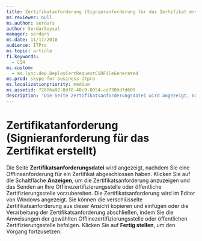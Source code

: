 ```yaml
---
title: Zertifikatanforderung (Signieranforderung für das Zertifikat erstellt)
ms.reviewer: null
ms.author: serdars
author: SerdarSoysal
manager: serdars
ms.date: 11/17/2018
audience: ITPro
ms.topic: article
f1.keywords:
  - CSH
ms.custom:
  - ms.lync.dep.DeployCertRequestCSRFileGenerated
ms.prod: skype-for-business-itpro
ms.localizationpriority: medium
ms.assetid: 728f6a92-8df8-40c9-8054-cd7306d7d60f
description: 'Die Seite Zertifikatsanforderungsdatei wird angezeigt, nachdem Sie eine Offlineanforderung für ein Zertifikat abgeschlossen haben. Klicken Sie auf die Schaltfläche Anzeigen, um die Zertifikatsanforderung anzuzeigen und das Senden an Ihre Offlinezertifizierungsstelle oder öffentliche Zertifizierungsstelle vorzubereiten. Die Zertifikatsanforderung wird im Editor von Windows angezeigt. Sie können die verschlüsselte Zertifikatsanforderung aus dieser Ansicht kopieren und einfügen oder die Verarbeitung der Zertifikatsanforderung abschließen, indem Sie die Anweisungen der gewählten Offlinezertifizierungsstelle oder öffentlichen Zertifizierungsstelle befolgen. Klicken Sie auf Fertig stellen, um den Vorgang fortzusetzen.'
---
```


# <a name="certificate-request-certificate-signing-request-generated"></a>Zertifikatanforderung (Signieranforderung für das Zertifikat erstellt)
 
Die Seite **Zertifikatsanforderungsdatei** wird angezeigt, nachdem Sie eine Offlineanforderung für ein Zertifikat abgeschlossen haben. Klicken Sie auf die Schaltfläche **Anzeigen**, um die Zertifikatsanforderung anzuzeigen und das Senden an Ihre Offlinezertifizierungsstelle oder öffentliche Zertifizierungsstelle vorzubereiten. Die Zertifikatsanforderung wird im Editor von Windows angezeigt. Sie können die verschlüsselte Zertifikatsanforderung aus dieser Ansicht kopieren und einfügen oder die Verarbeitung der Zertifikatsanforderung abschließen, indem Sie die Anweisungen der gewählten Offlinezertifizierungsstelle oder öffentlichen Zertifizierungsstelle befolgen. Klicken Sie auf **Fertig stellen**, um den Vorgang fortzusetzen.
  

